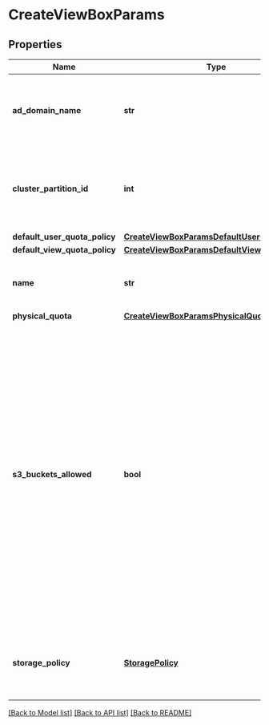 # CreateViewBoxParams

## Properties
Name | Type | Description | Notes
------------ | ------------- | ------------- | -------------
**ad_domain_name** | **str** | Specifies an active directory domain that this view box is mapped to. | [optional] 
**cluster_partition_id** | **int** | Specifies the Cluster Partition id where the Storage Domain (View Box) is located. | 
**default_user_quota_policy** | [**CreateViewBoxParamsDefaultUserQuotaPolicy**](CreateViewBoxParamsDefaultUserQuotaPolicy.md) |  | [optional] 
**default_view_quota_policy** | [**CreateViewBoxParamsDefaultViewQuotaPolicy**](CreateViewBoxParamsDefaultViewQuotaPolicy.md) |  | [optional] 
**name** | **str** | Specifies the name of the Storage Domain (View Box). | 
**physical_quota** | [**CreateViewBoxParamsPhysicalQuota**](CreateViewBoxParamsPhysicalQuota.md) |  | [optional] 
**s3_buckets_allowed** | **bool** | Specifies whether creation of a S3 bucket is allowed in this Storage Domain (View Box). When a new S3 bucket creation request arrives, we&#39;ll look at all the View Boxes and the first Storage Domain (View Box) that allows creating S3 buckets in it will be the one where the bucket will be placed. | [optional] 
**storage_policy** | [**StoragePolicy**](StoragePolicy.md) | Specifies the storage options applied to the Storage Domain (View Box). | [optional] 

[[Back to Model list]](../README.md#documentation-for-models) [[Back to API list]](../README.md#documentation-for-api-endpoints) [[Back to README]](../README.md)


